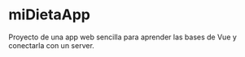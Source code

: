 # miDietaApp
Proyecto de una app web sencilla para aprender las bases de Vue y conectarla con un server.
